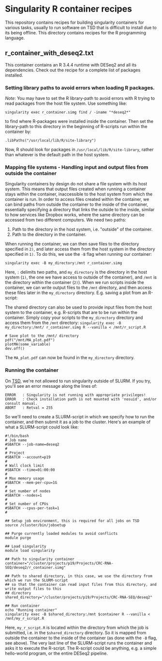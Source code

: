 # Singularity R container recipes

This repository contains recipes for building singularity containers for various tasks, usually to run software on TSD that is difficult to install due to its being offline.
This directory contains recipes for the R programming language.

## r\_container\_with\_deseq2.txt 
This container contains an R 3.4.4 runtime with DESeq2 and all its dependencies. Check out the recipe for a complete list of packages installed.

### Setting library paths to avoid errors when loading R packages.
_Note_: You may have to set the R library-path to avoid errors with R trying to read packages from the host file system. Use something like:

`singularity exec r_container.simg find / -iname "*deseq2*"`

to find where R-packages were installed inside the container. Then set the library-path to this directory in the beginning of R-scripts run within the container by:

`.libPaths("/usr/local/lib/R/site-library")`

Now, R should look for packages in `/usr/local/lib/R/site-library`, rather than whatever is the default path in the host system.


### Mapping file systems - Handling input and output files from outside the container
Singularity containers by design do not share a file system with its host system. This means that output files created when running a container stays within the container, inaccessible to the host system from which the container is run.
In order to access files created within the container, we can bind paths from outside the container to the inside of the container, essentially specifying
a directory that links the outside to the inside, similar to how services like Dropbox works, where the same directory can be accessed from two different
computers. We need two paths:
1) Path to the directory in the host system, i.e. "outside" of the container.
2) Path to the directory in the container.

When running the container, we can then save files to the directory specified in `2)`, and later access them from the host system
in the directory specified in `1)`. To do this, we use the `-B` flag when running our container:

`singularity exec -B my_directory:/mnt r_container.simg`

Here, `:` delimits two paths, and `my_directory` is the directory in the host system (`1)`, the one we have access to outside of the container),
and `/mnt` is the directory within the container (`2)`). When we run scripts inside the container, we can write output files to the `/mnt` directory,
and then access these files later in the `my_directory` directory. E.g. saving a plot from an R-script:

The shared directory can also be used to provide input files from the host system to the container, e.g. R-scripts that are to be
run within the container. Simply copy your scripts to the `my_directory` directory and access them from the `/mnt` directory:
`singularity exec -B my_directory:/mnt/ r_container.simg R --vanilla < /mnt/r_script.R`

```
# Save plot to the /mnt/ directory
pdf("/mnt/MA_plot.pdf")
plotMA(some_variable)
dev.off()
```
The `MA_plot.pdf` can now be found in the `my_directory` directory.

### Running the container
On [TSD](https://www.uio.no/english/services/it/research/sensitive-data/index.html), we're not allowed to run singularity outside of SLURM. If you try, you'll see an error message along the lines of:
```
ERROR   : Singularity is not running with appropriate privileges!
ERROR   : Check installation path is not mounted with 'nosuid', and/or consult manual.
ABORT   : Retval = 255
```

So we'll need to create a SLURM-script in which we specify how to run the container, and then submit it as a job to the cluster. Here's an example
of what a SLURM-script could look like:
```
#!/bin/bash
# Job name
#SBATCH --job-name=deseq2
#
# Project
#SBATCH --account=p19
#
# Wall clock limit
#SBATCH --time=01:00:00
#
# Max memory usage
#SBATCH --mem-per-cpu=1G
#
# Set number of nodes
#SBATCH --nodes=1
#
# Set number of CPUs
#SBATCH --cpus-per-task=1
#

## Setup job environment, this is required for all jobs on TSD
source /cluster/bin/jobsetup

## Purge currently loaded modules to avoid conflicts
module purge

## Load singularity
module load singularity

## Path to singularity container
container="/cluster/projects/p19/Projects/CRC-RNA-SEQ/deseq2/r_container.simg"

## Path to shared directory, in this case, we use the directory from which we run the SLURM-script
## so that the container can read input files from this directory, and write output files to this
## directory
shared_directory="/cluster/projects/p19/Projects/CRC-RNA-SEQ/deseq2"

## Run container
echo "Running container"
singularity exec -B $shared_directory:/mnt $container R --vanilla < /mnt/my_r_script.R
```
Here, `my_r_script.R` is located within the directory from which the job is submitted, i.e. in the `$shared_directory` directory. So it is mapped
from outside the container to the inside of the container (as done with the `-B` flag, see above). The very last line of the SLURM-script
runs the container and asks it to execute the R-script. The R-script could be anything, e.g. a simple hello-world program, or the entire DESeq2 pipeline.
